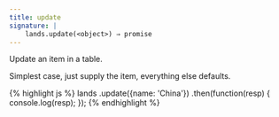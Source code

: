 ```yaml
---
title: update
signature: |
    lands.update(<object>) ⇒ promise
---
```


Update an item in a table.

Simplest case, just supply the item, everything else defaults.

{% highlight js %}
lands
    .update({name: 'China'})
    .then(function(resp) {
        console.log(resp);
    });
{% endhighlight %}
